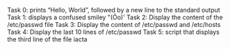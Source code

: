 Task 0: prints “Hello, World”, followed by a new line to the standard output
Task 1: displays a confused smiley "(Ôo)'
Task 2: Display the content of the /etc/passwd file
Task 3: Display the content of /etc/passwd and /etc/hosts
Task 4: Display the last 10 lines of /etc/passwd
Task 5: script that displays the third line of the file iacta

